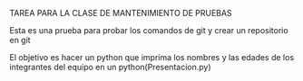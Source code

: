 TAREA PARA LA CLASE DE MANTENIMIENTO DE PRUEBAS

Esta es una prueba para probar los comandos de git y crear un repositorio en git 

El objetivo es hacer un python que imprima los nombres y las edades de los integrantes del equipo en un python(Presentacion.py)
